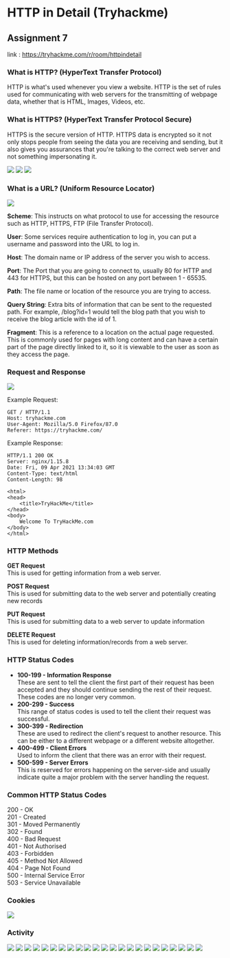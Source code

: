 # HTTP in Detail (Tryhackme)
## Assignment 7

link : https://tryhackme.com/r/room/httpindetail

### What is HTTP? (HyperText Transfer Protocol)

HTTP is what's used whenever you view a website. HTTP is the set of rules used for communicating with web servers for the transmitting of webpage data, whether that is HTML, Images, Videos, etc.

### What is HTTPS? (HyperText Transfer Protocol Secure)
HTTPS is the secure version of HTTP. HTTPS data is encrypted so it not only stops people from seeing the data you are receiving and sending, but it also gives you assurances that you're talking to the correct web server and not something impersonating it.

![](./pics/40-39.png)
![](./pics/41-08.png)
![](./pics/41-41.png)

### What is a URL? (Uniform Resource Locator)

![](./pics/97.png)

**Scheme**: This instructs on what protocol to use for accessing the resource such as HTTP, HTTPS, FTP (File Transfer Protocol).

**User**: Some services require authentication to log in, you can put a username and password into the URL to log in.

**Host**: The domain name or IP address of the server you wish to access.

**Port**: The Port that you are going to connect to, usually 80 for HTTP and 443 for HTTPS, but this can be hosted on any port between 1 - 65535.

**Path**: The file name or location of the resource you are trying to access.

**Query String**: Extra bits of information that can be sent to the requested path. For example, /blog?id=1 would tell the blog path that you wish to receive the blog article with the id of 1.

**Fragment**: This is a reference to a location on the actual page requested. This is commonly used for pages with long content and can have a certain part of the page directly linked to it, so it is viewable to the user as soon as they access the page.

### Request and Response

![](./pics/8c.png)

Example Request:
```
GET / HTTP/1.1
Host: tryhackme.com
User-Agent: Mozilla/5.0 Firefox/87.0
Referer: https://tryhackme.com/
```

Example Response:
```
HTTP/1.1 200 OK
Server: nginx/1.15.8
Date: Fri, 09 Apr 2021 13:34:03 GMT
Content-Type: text/html
Content-Length: 98

<html>
<head>
    <title>TryHackMe</title>
</head>
<body>
    Welcome To TryHackMe.com
</body>
</html>
```

### HTTP Methods

**GET Request**\
This is used for getting information from a web server.

**POST Request**\
This is used for submitting data to the web server and potentially creating new records

**PUT Request**\
This is used for submitting data to a web server to update information

**DELETE Request**\
This is used for deleting information/records from a web server.

### HTTP Status Codes

* **100-199 - Information Response**\
These are sent to tell the client the first part of their request has been accepted and they should continue sending the rest of their request. These codes are no longer very common.
* **200-299 - Success**\
This range of status codes is used to tell the client their request was successful.
* **300-399 - Redirection**\
These are used to redirect the client's request to another resource. This can be either to a different webpage or a different website altogether.
* **400-499 - Client Errors**\
Used to inform the client that there was an error with their request.
* **500-599 - Server Errors**\
This is reserved for errors happening on the server-side and usually indicate quite a major problem with the server handling the request.

### Common HTTP Status Codes

200 - OK\
201 - Created\
301 - Moved Permanently\
302 - Found\
400 - Bad Request\
401 - Not Authorised\
403 - Forbidden\
405 - Method Not Allowed\
404 - Page Not Found\
500 - Internal Service Error\
503 - Service Unavailable

### Cookies

![](./pics/27.png)

### Activity

![](./pics/1.png)
![](./pics/2.png)
![](./pics/3.png)
![](./pics/4.png)
![](./pics/5.png)
![](./pics/8.png)
![](./pics/9.png)
![](./pics/11.png)
![](./pics/12.png)
![](./pics/13.png)
![](./pics/16.png)
![](./pics/17.png)
![](./pics/18.png)
![](./pics/20.png)
![](./pics/21.png)
![](./pics/22.png)
![](./pics/25.png)
![](./pics/30.png)
![](./pics/32.png)
![](./pics/35.png)
![](./pics/40.png)
![](./pics/50.png)
![](./pics/52.png)

